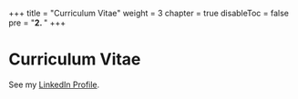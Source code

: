 +++
title = "Curriculum Vitae"
weight = 3
chapter = true
disableToc = false
pre = "<b>2. </b>"
+++

# Curriculum Vitae

See my [LinkedIn Profile](https://www.linkedin.com/in/lklmn).

<div style="width:70%; margin:0 auto;">
    <script src="//platform.linkedin.com/in.js" 
            type="text/javascript">
    </script>
    <script type="IN/MemberProfile" 
            data-id="https://www.linkedin.com/in/lklmn" 
            data-format="inline" data-related="false">        
    </script>
</div>

